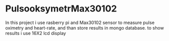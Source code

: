 # PulsooksymetrMax30102
In this project i use rasberry pi and Max30102 sensor to measure pulse oximetry and heart-rate, and than store results in mongo database. to show results i use 16X2 lcd display

